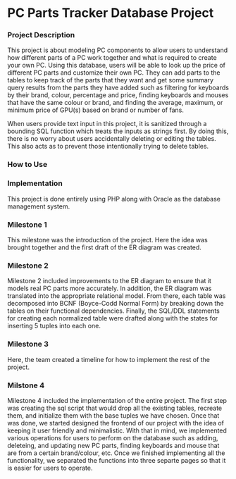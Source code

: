 # PC Parts Tracker Database Project

### Project Description

This project is about modeling PC components to allow users to understand how different parts of a PC work together and what is required to create your own PC. Using this database, users will be able to look up the price of different PC parts and customize their own PC. They can add parts to the tables to keep track of the parts that they want and get some summary query results from the parts they have added such as filtering for keyboards by their brand, colour, percentage and price, finding keyboards and mouses that have the same colour or brand, and finding the average, maximum, or minimum price of GPU(s) based on brand or number of fans.

When users provide text input in this project, it is sanitized through a bounding SQL function which treats the inputs as strings first. By doing this, there is no worry about users accidentally deleting or editing the tables. This also acts as to prevent those intentionally trying to delete tables.

### How to Use



### Implementation

This project is done entirely using PHP along with Oracle as the database management system. 

### Milestone 1

This milestone was the introduction of the project. Here the idea was brought together and the first draft of the ER diagram was created.

### Milestone 2

Milestone 2 included improvements to the ER diagram to ensure that it models real PC parts more accurately. In addition, the ER diagram was translated into the appropriate relational model. From there, each table was decomposed into BCNF (Boyce-Codd Normal Form) by breaking down the tables on their functional dependencies. Finally, the SQL/DDL statements for creating each normalized table were drafted along with the states for inserting 5 tuples into each one.

### Milestone 3

Here, the team created a timeline for how to implement the rest of the project.

### Milstone 4

Milestone 4 included the implementation of the entire project. The first step was creating the sql script that would drop all the existing tables, recreate them, and initialize them with the base tuples we have chosen. Once that was done, we started designed the frontend of our project with the idea of keeping it user friendly and minimalistic. With that in mind, we implemented various operations for users to perform on the database such as adding, deleteing, and updating new PC parts, finding keyboards and mouse that are from a certain brand/colour, etc. Once we finished implementing all the functionality, we separated the functions into three separte pages so that it is easier for users to operate.